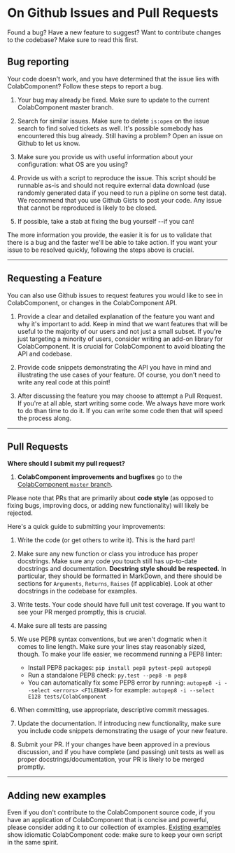 # On Github Issues and Pull Requests

Found a bug? Have a new feature to suggest? Want to contribute changes to the codebase? Make sure to read this first.

## Bug reporting

Your code doesn't work, and you have determined that the issue lies with ColabComponent? Follow these steps to report a bug.

1.  Your bug may already be fixed. Make sure to update to the current ColabComponent master branch.

2.  Search for similar issues. Make sure to delete `is:open` on the issue search to find solved tickets as well. It's possible somebody has encountered this bug already. Still having a problem? Open an issue on Github to let us know.

3.  Make sure you provide us with useful information about your configuration: what OS are you using?

4.  Provide us with a script to reproduce the issue. This script should be runnable as-is and should not require external data download (use randomly generated data if you need to run a pipline on some test data). We recommend that you use Github Gists to post your code. Any issue that cannot be reproduced is likely to be closed.

5.  If possible, take a stab at fixing the bug yourself --if you can!

The more information you provide, the easier it is for us to validate that there is a bug and the faster we'll be able to take action. If you want your issue to be resolved quickly, following the steps above is crucial.

* * *

## Requesting a Feature

You can also use Github issues to request features you would like to see in ColabComponent, or changes in the ColabComponent API.

1.  Provide a clear and detailed explanation of the feature you want and why it's important to add. Keep in mind that we want features that will be useful to the majority of our users and not just a small subset. If you're just targeting a minority of users, consider writing an add-on library for ColabComponent. It is crucial for ColabComponent to avoid bloating the API and codebase.

2.  Provide code snippets demonstrating the API you have in mind and illustrating the use cases of your feature. Of course, you don't need to write any real code at this point!

3.  After discussing the feature you may choose to attempt a Pull Request. If you're at all able, start writing some code. We always have more work to do than time to do it. If you can write some code then that will speed the process along.

* * *

## Pull Requests

**Where should I submit my pull request?**

1.  **ColabComponent improvements and bugfixes** go to the [ColabComponent `master` branch](https://github.com/PPierzc/ColabComponent/tree/master).

Please note that PRs that are primarily about **code style** (as opposed to fixing bugs, improving docs, or adding new functionality) will likely be rejected.

Here's a quick guide to submitting your improvements:

1.  Write the code (or get others to write it). This is the hard part!

2.  Make sure any new function or class you introduce has proper docstrings. Make sure any code you touch still has up-to-date docstrings and documentation. **Docstring style should be respected.** In particular, they should be formatted in MarkDown, and there should be sections for `Arguments`, `Returns`, `Raises` (if applicable). Look at other docstrings in the codebase for examples.

3.  Write tests. Your code should have full unit test coverage. If you want to see your PR merged promptly, this is crucial.

4.  Make sure all tests are passing

5.  We use PEP8 syntax conventions, but we aren't dogmatic when it comes to line length. Make sure your lines stay reasonably sized, though. To make your life easier, we recommend running a PEP8 linter:
    -   Install PEP8 packages: `pip install pep8 pytest-pep8 autopep8`
    -   Run a standalone PEP8 check: `py.test --pep8 -m pep8`
    -   You can automatically fix some PEP8 error by running: `autopep8 -i --select <errors> <FILENAME>` for example: `autopep8 -i --select E128 tests/ColabComponent`

6.  When committing, use appropriate, descriptive commit messages.

7.  Update the documentation. If introducing new functionality, make sure you include code snippets demonstrating the usage of your new feature.

8.  Submit your PR. If your changes have been approved in a previous discussion, and if you have complete (and passing) unit tests as well as proper docstrings/documentation, your PR is likely to be merged promptly.

* * *

## Adding new examples

Even if you don't contribute to the ColabComponent source code, if you have an application of ColabComponent that is concise and powerful, please consider adding it to our collection of examples. [Existing examples](https://github.com/PPierzc/ColabComponent/tree/master/examples) show idiomatic ColabComponent code: make sure to keep your own script in the same spirit.
